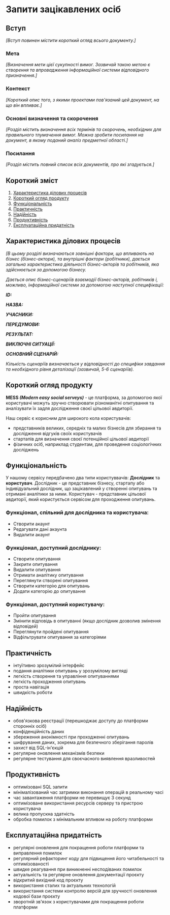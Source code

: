 # Запити зацікавлених осіб

## Вступ

*[Вступ повинен містити короткий огляд всього документу.]*

### Мета 

*[Визначення мети цієї сукупності вимог. Зазвичай такою метою є створення та впровадження 
 інформаційної системи відповідного призначення.]*

### Контекст

*[Короткий опис того, з якими проектами пов'язаний цей документ, на що він впливає.]*


### Основні визначення та скорочення

*[Розділ містить визначення всіх термінів та скорочень, необхідних для правильного
тлумачення вимог. Можна зробити посилання на документ, в якому поданий аналіз предметної області.]*


### Посилання

*[Розділ містить повний список всіх документів, про які згадується.]*


## Короткий зміст

1. [Характеристика ділових процесів](#business-processes)
2. [Короткий огляд продукту](#description)
3. [Функціональність](#functionality)
4. [Практичність](#usability)
5. [Надійність](#reliability)
6. [Продуктивність](#performance)
7. [Експлуатаційна придатність](#supportability)
   
## Характеристика ділових процесів <a id="business-processes"></a>

*[В цьому розділі визначаються зовнішні фактори, що впливають на бізнес (бізнес-актори), 
та внутрішні фактори (робітники), дається загальна характеристика діяльності бізнес-акторів 
та робітників, яка здійснюється за допомогою бізнесу.*

*Дається опис бізнес-сценаріїв взаємодії бізнес-акторів, робітників і, можливо, інформаційної системи за допомогою наступної
специфікації:*

   
***ID:***
    
***НАЗВА:***
    
***УЧАСНИКИ:***

***ПЕРЕДУМОВИ:***

***РЕЗУЛЬТАТ:***

***ВИКЛЮЧНІ СИТУАЦІЇ:***

***ОСНОВНИЙ СЦЕНАРІЙ:***

*Кількість сценаріїв визначається у відповідності до специфіки завдання та необхідного 
рівня деталізації (зазвичай, 5-6 сценаріїв).*

## Короткий огляд продукту <a id="description"></a>
**MESS _(Modern easy social serveys)_** - це платформа, за допомогою якої користувачі можуть зручно створювати різноманітні опитування та аналізувати їх задля дослідження своєї цільової авдиторії.

Наш сервіс є корисним для широкого кола користувачів:
+ представників великих, середніх та малих бізнесів для збирання та дослідження відгуків своїх користувачів
+ стартапів для визначення своєї потенційної цільової авдиторії
+ фізичних осіб, наприклад студентам, для проведення соціологічних досліджень

## Функціональність <a id="functionality"></a>
У нашому сервісу передбачено два типи користуввачів: **Дослідник** та **користувач**. Дослідник - це представник бізнесу, стартапу або індивідуальний дослідник, що зацікавлений у створенні опитувань та отримані аналітики за ними. Користувач - представник цільової авдиторії, який користується сервісом для проходження опитувань.

### Функціонал, спільний для дослідника та користувача:
+ Створити акаунт
+ Редагувати дані акаунта
+ Видалити акаунт

### Функціонал, доступний досліднику:
+ Створити опитування
+ Закрити опитування
+ Видалити опитування
+ Отримати аналітику опитування
+ Переглянути створені опитування
+ Створити категорію для опитувань
+ Додати категорію до опитування

### Функціонал, доступний користувачу:
+ Пройти опитування
+ Змінити відповідь в опитуванні (якщо дослідник дозволив змінення відповідей)
+ Переглянути пройдені опитування
+ Відфільтрувати опитування за категоріями

## Практичність <a id="usability"></a>
+ інтуїтивно зрозумілий інтерфейс
+ подання аналітики опитувань у зрозумілому вигляді
+ легкість створення та управління опитуваннями
+ легкість проходження опитувань
+ проста навігація
+ швидкість роботи

## Надійність <a id="reliability"></a>
+ обов'язкова реєстрації (перешкоджає доступу до платформи сторонніх осіб)
+ конфіденційність даних
+ збереження анонімності при проходженні опитувань
+ шифрування даних, зокрема для безпечного зберігання паролів
+ захист від SQL-ін'єкцій
+ регулярне оновлення механізмів безпеки
+ регулярне тестування для своєчасного виявлення вразливостей

## Продуктивність <a id="performance"></a>
+ оптимізовані SQL запити
+ мінімалізований час затримки виконання операцій в реальному часі
+ час завантаження платформи не перевищує 3 секунд
+ оптимізоване використання ресурсів серверу та пристрою користувача
+ велика пропускна здатність
+ обробка помилок з мінімальним впливом на роботу платформи

## Експлуатаційна придатність <a id="supportability"></a>
+ регулярні оновлення для покращення роботи платформи та виправлення помилок
+ регулярний рефакторинг коду для підвищення його читабельності та оптимізованості
+ швидке реагування при виникненні несподіваних помилок
+ актуальність та регулярне оновлення документації проєкту
+ відкритий вихідний код проєкту
+ використання сталих та актуальних технологій
+ використання системи контролю версій для зручності оновлення кодової бази проєкту
+ зворотній зв'язок з користувачами для покращення роботи платформи
